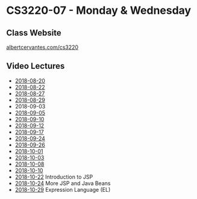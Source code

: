 # CS3220-07 - Monday & Wednesday

## Class Website
[albertcervantes.com/cs3220](http://albertcervantes.com/cs3220)

## Video Lectures
- [2018-08-20](http://albertcervantes.com/cs3220/lectures/cs3220-2018-08-20-mw.mp4)
- [2018-08-22](http://albertcervantes.com/cs3220/lectures/cs3220-2018-08-22-mw.mp4)
- [2018-08-27](http://albertcervantes.com/cs3220/lectures/cs3220-2018-08-27-mw.mp4)
- [2018-08-29](http://albertcervantes.com/cs3220/lectures/cs3220-2018-08-29-mw.mp4)
- 2018-09-03
- [2018-09-05](http://albertcervantes.com/cs3220/lectures/cs3220-2018-09-05-mw.mp4)
- [2018-09-10](http://albertcervantes.com/cs3220/lectures/cs3220-2018-09-10-mw.mp4)
- [2018-09-12](http://albertcervantes.com/cs3220/lectures/cs3220-2018-09-12-mw.mp4)
- [2018-09-17](http://albertcervantes.com/cs3220/lectures/cs3220-2018-09-17-mw.mp4)
- [2018-09-24](http://albertcervantes.com/cs3220/lectures/cs3220-2018-09-24-mw.mp4)
- [2018-09-26](http://albertcervantes.com/cs3220/lectures/cs3220-2018-09-26-mw.mp4)
- [2018-10-01](http://albertcervantes.com/cs3220/lectures/cs3220-2018-10-01-mw.mp4)
- [2018-10-03](http://albertcervantes.com/cs3220/lectures/cs3220-2018-10-03-mw.mp4)
- [2018-10-08](http://albertcervantes.com/cs3220/lectures/cs3220-2018-10-08-mw.mp4)
- [2018-10-10](http://albertcervantes.com/cs3220/lectures/cs3220-2018-10-10-mw.mp4)
- [2018-10-22](http://albertcervantes.com/cs3220/lectures/cs3220-2018-10-22-mw.mp4) Introduction to JSP
- [2018-10-24](http://albertcervantes.com/cs3220/lectures/cs3220-2018-10-24-mw.mp4) More JSP and Java Beans
- [2018-10-29](http://albertcervantes.com/cs3220/lectures/cs3220-2018-10-29-mw.mp4) Expression Language (EL)
